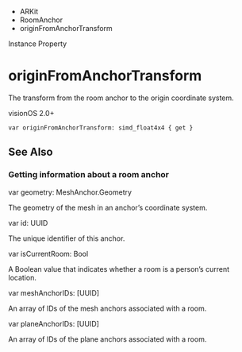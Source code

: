 

- ARKit
- RoomAnchor
-  originFromAnchorTransform 

Instance Property

# originFromAnchorTransform

The transform from the room anchor to the origin coordinate system.

visionOS 2.0+

``` source
var originFromAnchorTransform: simd_float4x4 { get }
```

## See Also

### Getting information about a room anchor

var geometry: MeshAnchor.Geometry

The geometry of the mesh in an anchor’s coordinate system.

var id: UUID

The unique identifier of this anchor.

var isCurrentRoom: Bool

A Boolean value that indicates whether a room is a person’s current location.

var meshAnchorIDs: [UUID]

An array of IDs of the mesh anchors associated with a room.

var planeAnchorIDs: [UUID]

An array of IDs of the plane anchors associated with a room.

